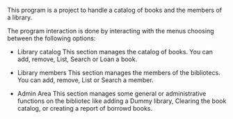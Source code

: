 This program is a project to handle a catalog of books and the members of a library.

The program interaction is done by interacting with the menus choosing between the following options:

- Library catalog
  This section manages the catalog of books. You can add, remove, List, Search or Loan a book.

- Library members
  This section manages the members of the bibliotecs. You can add, remove, List or Search a member.

- Admin Area
  This section manages some general or administrative functions on the bibliotec like adding a Dummy library, Clearing the book catalog, or creating a report of borrowd books.
